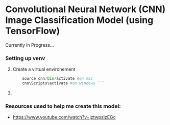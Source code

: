 # Convolutional Neural Network (CNN) Image Classification Model (using TensorFlow)

Currently in Progress... <br>

### Setting up venv 
2. Create a virtual environement
    ``` python -m venv cnn
        source cnn/bin/activate #on mac
        cnn\Scripts\activate #on windows ```
    
4. 

### Resources used to help me create this model:
- https://www.youtube.com/watch?v=jztwpsIzEGc
